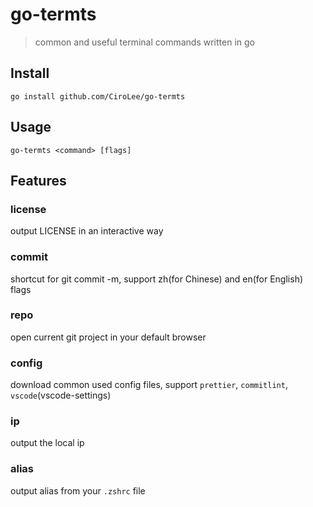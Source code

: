 # go-termts           
> common and useful terminal commands written in go

## Install
```shell
go install github.com/CiroLee/go-termts
```

## Usage 
```shell
go-termts <command> [flags]
```

## Features     

### license     
output LICENSE in an interactive way         

### commit        
shortcut for git commit -m, support zh(for Chinese) and en(for English) flags       

### repo      
open current git project in your default browser     

### config        
download common used config files, support `prettier`, `commitlint`, `vscode`(vscode-settings)

### ip        
output the local ip

### alias        
output alias from your `.zshrc` file